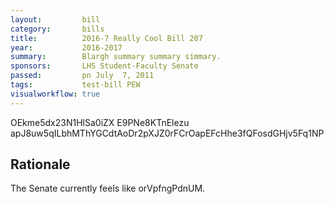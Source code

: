 ```yaml
---
layout:         bill
category:       bills
title:          2016-7 Really Cool Bill 207
year:           2016-2017
summary:        Blargh summary summary simmary.
sponsors:       LHS Student-Faculty Senate
passed:         pn July  7, 2011
tags:           test-bill PEW
visualworkflow: true
---
```



OEkme5dx23N1HlSa0iZX E9PNe8KTnElezu apJ8uw5qILbhMThYGCdtAoDr2pXJZ0rFCrOapEFcHhe3fQFosdGHjv5Fq1NP 




Rationale
---------
The Senate currently feels like orVpfngPdnUM.
